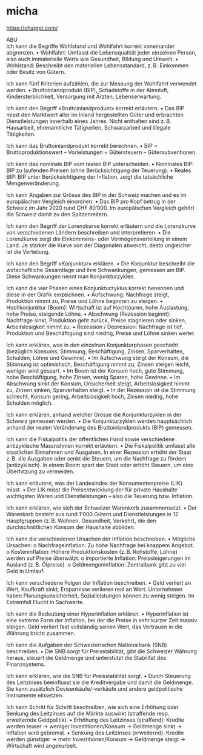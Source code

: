 # micha

https://chatgpt.com/



ABU   
Ich kann die Begriffe Wohlstand und Wohlfahrt korrekt voneinander abgrenzen.
•	Wohlfahrt: Umfasst die Lebensqualität jeder einzelnen Person, also auch immaterielle Werte wie Gesundheit, Bildung und Umwelt.
•	Wohlstand: Beschreibt den materiellen Lebensstandard, z. B. Einkommen oder Besitz von Gütern.

Ich kann fünf Kriterien aufzählen, die zur Messung der Wohlfahrt verwendet werden.
•	Bruttoinlandprodukt (BIP), Schadstoffe in der Atemluft, Kindersterblichkeit, Versorgung mit Ärzten, Lebenserwartung.

Ich kann den Begriff «Bruttoinlandprodukt» korrekt erläutern.
•	Das BIP misst den Marktwert aller im Inland hergestellten Güter und erbrachten Dienstleistungen innerhalb eines Jahres. Nicht enthalten sind z. B. Hausarbeit, ehrenamtliche Tätigkeiten, Schwarzarbeit und illegale Tätigkeiten.

Ich kann das Bruttoinlandprodukt korrekt berechnen.
•	BIP = Bruttoproduktionswert – Vorleistungen + Gütersteuern – Gütersubventionen.

Ich kann das nominale BIP vom realen BIP unterscheiden.
•	Nominales BIP: BIP zu laufenden Preisen (ohne Berücksichtigung der Teuerung).
•	Reales BIP: BIP unter Berücksichtigung der Inflation, zeigt die tatsächliche Mengenveränderung.

Ich kann Angaben zur Grösse des BIP in der Schweiz machen und es im europäischen Vergleich einordnen.
•	Das BIP pro Kopf betrug in der Schweiz im Jahr 2020 rund CHF 80’000. Im 
europäischen Vergleich gehört die Schweiz damit zu den Spitzenreitern.

Ich kann den Begriff der Lorenzkurve korrekt erläutern und die Lorenzkurve von verschiedenen Ländern beschreiben und interpretieren.
•	Die Lorenzkurve zeigt die Einkommens- oder Vermögensverteilung in einem Land. Je stärker die Kurve von der Diagonalen abweicht, desto ungleicher ist die Verteilung.
  
Ich kann den Begriff «Konjunktur» erklären.
•	Die Konjunktur beschreibt die wirtschaftliche Gesamtlage und ihre Schwankungen, gemessen am BIP. Diese Schwankungen nennt man Konjunkturzyklen.

 Ich kann die vier Phasen eines Konjunkturzyklus korrekt benennen und diese in der Grafik einzeichnen.
•	Aufschwung: Nachfrage steigt, Produktion nimmt zu, Preise und Löhne beginnen zu steigen.
•	Hochkonjunktur (Boom): Wirtschaft ist auf Hochtouren, hohe Auslastung, hohe Preise, steigende Löhne.
•	Abschwung (Rezession beginnt): Nachfrage sinkt, Produktion geht zurück, Preise stagnieren oder sinken, Arbeitslosigkeit nimmt zu.
•	Rezession / Depression: Nachfrage ist tief, Produktion und Beschäftigung sind niedrig, Preise und Löhne sinken weiter.
  
  Ich kann erklären, was in den einzelnen Konjunkturphasen geschieht (bezüglich Konsums, Stimmung, Beschäftigung, Zinsen, Sparverhalten, Schulden, Löhne und Gewinne).
•	Im Aufschwung steigt der Konsum, die Stimmung ist optimistisch, Beschäftigung nimmt zu, Zinsen steigen leicht, weniger wird gespart.
•	Im Boom ist der Konsum hoch, gute Stimmung, hohe Beschäftigung, hohe Zinsen, wenig Sparen, hohe Gewinne.
•	Im Abschwung sinkt der Konsum, Unsicherheit steigt, Arbeitslosigkeit nimmt zu, Zinsen sinken, Sparverhalten steigt.
•	In der Rezession ist die Stimmung schlecht, Konsum gering, Arbeitslosigkeit hoch, Zinsen niedrig, hohe Schulden möglich.
 
 Ich kann erklären, anhand welcher Grösse die Konjunkturzyklen in der Schweiz gemessen werden.
•	Die Konjunkturzyklen werden hauptsächlich anhand der realen Veränderung des Bruttoinlandprodukts (BIP) gemessen.

Ich kann die Fiskalpolitik der öffentlichen Hand sowie verschiedene antizyklische Massnahmen korrekt erläutern.
•	Die Fiskalpolitik umfasst alle staatlichen Einnahmen und Ausgaben. In einer Rezession erhöht der Staat z. B. die Ausgaben oder senkt die Steuern, um die Nachfrage zu fördern (antizyklisch). In einem Boom spart der Staat oder erhöht Steuern, um eine Überhitzung zu vermeiden.

Ich kann erläutern, was der Landesindex der Konsumentenpreise (LIK) misst.
•	Der LIK misst die Preisentwicklung der für private Haushalte wichtigsten Waren und Dienstleistungen – also die Teuerung bzw. Inflation.

Ich kann erklären, wie sich der Schweizer Warenkorb zusammensetzt.
•	Der Warenkorb besteht aus rund 1'000 Gütern und Dienstleistungen in 12 Hauptgruppen (z. B. Wohnen, Gesundheit, Verkehr), die den durchschnittlichen Konsum der Haushalte abbilden.

Ich kann die verschiedenen Ursachen der Inflation beschreiben.
•	Mögliche Ursachen:
o	Nachfrageinflation: Zu hohe Nachfrage bei knappem Angebot.
o	Kosteninflation: Höhere Produktionskosten (z. B. Rohstoffe, Löhne) werden auf Preise überwälzt.
o	Importierte Inflation: Preissteigerungen im Ausland (z. B. Ölpreise).
o	Geldmengeninflation: Zentralbank gibt zu viel Geld in Umlauf.

Ich kann verschiedene Folgen der Inflation beschreiben.
•	Geld verliert an Wert, Kaufkraft sinkt, Ersparnisse verlieren real an Wert. Unternehmen haben Planungsunsicherheit, Sozialleistungen können zu wenig steigen. Im Extremfall Flucht in Sachwerte.

Ich kann die Bedeutung einer Hyperinflation erklären.
•	Hyperinflation ist eine extreme Form der Inflation, bei der die Preise in sehr kurzer Zeit massiv steigen. Geld verliert fast vollständig seinen Wert, das Vertrauen in die Währung bricht zusammen.

Ich kann die Aufgaben der Schweizerischen Nationalbank (SNB) beschreiben.
•	Die SNB sorgt für Preisstabilität, gibt die Schweizer Währung heraus, steuert die Geldmenge und unterstützt die Stabilität des Finanzsystems.

Ich kann erklären, wie die SNB für Preisstabilität sorgt.
•	Durch Steuerung des Leitzinses beeinflusst sie die Kreditvergabe und damit die Geldmenge. Sie kann zusätzlich Devisenkäufe/-verkäufe und andere geldpolitische Instrumente einsetzen.

Ich kann Schritt für Schritt beschreiben, wie sich eine Erhöhung oder Senkung des Leitzinses auf die Märkte auswirkt (straffende resp. erweiternde Geldpolitik).
•	Erhöhung des Leitzinses (straffend): Kredite werden teurer → weniger Investitionen/Konsum → Geldmenge sinkt → Inflation wird gebremst.
•	Senkung des Leitzinses (erweiternd): Kredite werden günstiger → mehr Investitionen/Konsum → Geldmenge steigt → Wirtschaft wird angekurbelt.


